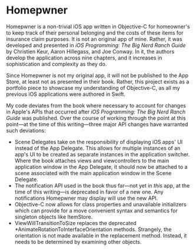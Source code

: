 #  Homepwner

Homepwner is a non-trivial iOS app written in Objective-C for homeowner's to keep track of their personal belonging and the costs of these items for insurance claim purposes.  It is not an original app of mine.  Rather, it was developed and presented in _iOS Programming: The Big Nerd Ranch Guide_ by Christien Keur, Aaron Hillegass, and Joe Conway.  In it, the authors develop the application across nine chapters, and it increases in sophistication and complexity as they do.

Since Homepwner is not my original app, it will not be published to the App Store, at least not as presented in their book.  Rather, this project exists as a portfolio piece to showcase my understanding of Objective-C, as all my previous iOS applications were authored in Swift.

My code deviates from the book where necessary to account for changes in Apple's APIs that occurred after _iOS Programming: The Big Nerd Ranch Guide_ was published.  Over the course of working through the point at this point—at the time of this writing—three major API changes have warranted such deviations:

- Scene Delegates take on the responsibility of displaying iOS apps' UI instead of the App Delegate.  This allows for multiple instances of an app's UI to be created as separate instances in the application switcher.  Where the book attaches views and viewcontrollers to the main application window in the App Delegate, it should now be attached to a scene associated with the main application window in the Scene Delegate.
- The notification API used in the book thus far—not yet in _this_ app, at the time of this writing—is deprecated in favor of a new one.  Any notifications Homepwner may display will use the new API.
- Objective-C now allows for class properties and unavailable initializers which can provide for a move convenient syntax and semantics for singleton objects like ItemStore.
- ViewWillTransitionToSize replaces the deprecated *AnimateRotationToInterfaceOrientation methods.  Strangely, the orientation is not made available in the replacement method.  Instead, it needs to be determined by examining other objects.
